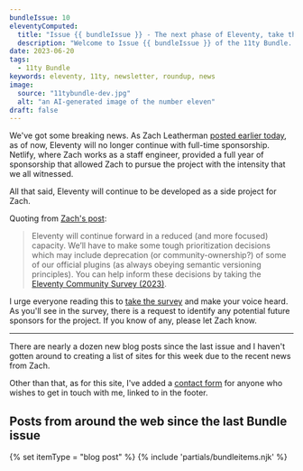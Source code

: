 ```yaml
---
bundleIssue: 10
eleventyComputed:
  title: "Issue {{ bundleIssue }} - The next phase of Eleventy, take the Eleventy community survey, and get in touch if you want"
  description: "Welcome to Issue {{ bundleIssue }} of the 11ty Bundle...take the Eleventy survey to show your support for its continued development."
date: 2023-06-20
tags:
  - 11ty Bundle
keywords: eleventy, 11ty, newsletter, roundup, news
image:
  source: "11tybundle-dev.jpg"
  alt: "an AI-generated image of the number eleven"
draft: false
---
```


We've got some breaking news. As Zach Leatherman [posted earlier today](https://www.zachleat.com/web/eleventy-side-project/), as of now, Eleventy will no longer continue with full-time sponsorship. Netlify, where Zach works as a staff engineer, provided a full year of sponsorship that allowed Zach to pursue the project with the intensity that we all witnessed.

All that said, Eleventy will continue to be developed as a side project for Zach.

Quoting from [Zach's post](https://www.zachleat.com/web/eleventy-side-project/):

> Eleventy will continue forward in a reduced (and more focused) capacity. We’ll have to make some tough prioritization decisions which may include deprecation (or community-ownership?) of some of our official plugins (as always obeying semantic versioning principles). You can help inform these decisions by taking the [Eleventy Community Survey (2023)](https://forms.gle/zFA4Jno1cfT8nt9J8).

I urge everyone reading this to [take the survey](https://forms.gle/zFA4Jno1cfT8nt9J8) and make your voice heard. As you'll see in the survey, there is a request to identify any potential future sponsors for the project. If you know of any, please let Zach know.

<hr>

There are nearly a dozen new blog posts since the last issue and I haven't gotten around to creating a list of sites for this week due to the recent news from Zach.

Other than that, as for this site, I've added a [contact form](/contact/) for anyone who wishes to get in touch with me, linked to in the footer.

## Posts from around the web since the last Bundle issue

{% set itemType = "blog post" %}
{% include 'partials/bundleitems.njk' %}
